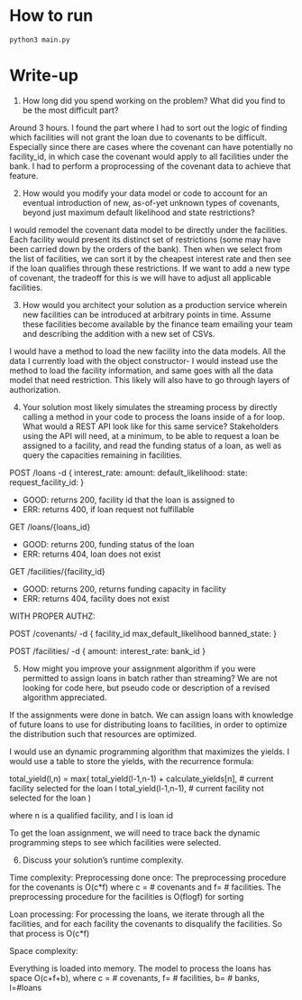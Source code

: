 
# How to run

`python3 main.py`

# Write-up

1. How long did you spend working on the problem? What did you find to be the most difficult part?

  Around 3 hours. I found the part where I had to sort out the logic of finding which facilities will not grant the loan due to covenants to be difficult. Especially since there are cases where the covenant can have potentially no facility_id, in which case the covenant would apply to all facilities under the bank. I had to perform a proprocessing of the covenant data to achieve that feature.

2. How would you modify your data model or code to account for an eventual introduction of new, as-of-yet unknown types of covenants, beyond just maximum default likelihood and state restrictions?

  I would remodel the covenant data model to be directly under the facilities. Each facility would present its distinct set of restrictions (some may have been carried down by the orders of the bank). Then when we select from the list of facilities, we can sort it by the cheapest interest rate and then see if the loan qualifies through these restrictions. If we want to add a new type of covenant, the tradeoff for this is we will have to adjust all applicable facilities.

3. How would you architect your solution as a production service wherein new facilities can be introduced at arbitrary points in time. Assume these facilities become available by the finance team emailing your team and describing the addition with a new set of CSVs.

  I would have a method to load the new facility into the data models. All the data I currently load with the object constructor- I would instead use the method to load the facility information, and same goes with all the data model that need restriction. This likely will also have to go through layers of authorization.

4. Your solution most likely simulates the streaming process by directly calling a method in your code to process the loans inside of a for loop. What would a REST API look like for this same service? Stakeholders using the API will need, at a minimum, to be able to request a loan be assigned to a facility, and read the funding status of a loan, as well as query the capacities remaining in facilities.

  POST /loans
  -d {
    interest_rate: <float>
    amount: <int>
    default_likelihood: <float>
    state: <str>
    request_facility_id: <int>
  }
  - GOOD: returns 200, facility id that the loan is assigned to
  - ERR: returns 400, if loan request not fulfillable

  GET /loans/{loans_id}
  - GOOD: returns 200, funding status of the loan
  - ERR: returns 404, loan does not exist

  GET /facilities/{facility_id}
  - GOOD: returns 200, returns funding capacity in facility
  - ERR: returns 404, facility does not exist

  WITH PROPER AUTHZ:

  POST /covenants/
  -d {
    facility_id <int>
    max_default_likelihood <float>
    banned_state: <str>
  }

  POST /facilities/
  -d {
    amount: <int>
    interest_rate: <float>
    bank_id <int>
  }


5. How might you improve your assignment algorithm if you were permitted to assign loans in batch rather than streaming? We are not looking for code here, but pseudo code or description of a revised algorithm appreciated.

If the assignments were done in batch. We can assign loans with knowledge of future loans to use for distributing loans to facilities, in order to optimize the distribution such that resources are optimized.

I would use an dynamic programming algorithm that maximizes the yields. I would use a table to store the yields, with the recurrence formula:


total_yield(l,n) = max( total_yield(l-1,n-1) + calculate_yields[n], # current facility selected for the loan l
                      total_yield(l-1,n-1), # current facility not selected for the loan
)

where n is a qualified facility, and l is loan id

To get the loan assignment, we will need to trace back the dynamic programming steps to see which facilities were selected.

6. Discuss your solution’s runtime complexity.

Time complexity:
Preprocessing done once:
The preprocessing procedure for the covenants is O(c*f) where c = # covenants and f= # facilities. 
The preprocessing procedure for the facilities is O(flogf) for sorting

Loan processing:
For processing the loans, we iterate through all the facilities, and for each facility the covenants to disqualify the facilities. So that process is O(c*f)

Space complexity:

Everything is loaded into memory. The model to process the loans has space O(c+f+b), where c = # covenants, f= # facilities, b= # banks, l=#loans